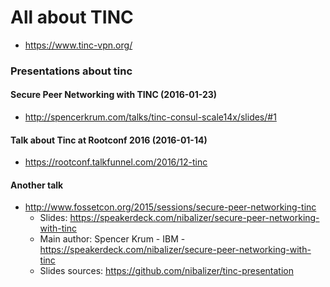 # All about TINC

* https://www.tinc-vpn.org/

### Presentations about tinc

#### Secure Peer Networking with TINC (2016-01-23)

* http://spencerkrum.com/talks/tinc-consul-scale14x/slides/#1

#### Talk about Tinc at Rootconf 2016 (2016-01-14)

* https://rootconf.talkfunnel.com/2016/12-tinc

#### Another talk

* http://www.fossetcon.org/2015/sessions/secure-peer-networking-tinc
  - Slides: https://speakerdeck.com/nibalizer/secure-peer-networking-with-tinc
  - Main author: Spencer Krum - IBM - https://speakerdeck.com/nibalizer/secure-peer-networking-with-tinc
  - Slides sources: https://github.com/nibalizer/tinc-presentation

<!-- EOF -->